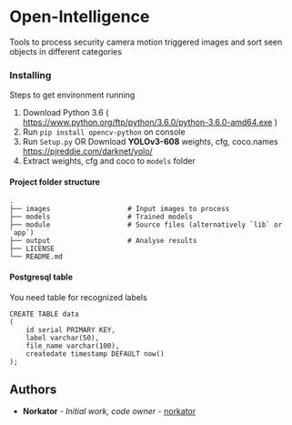# Open-Intelligence

Tools to process security camera motion triggered images and sort seen objects in different categories


### Installing

Steps to get environment running

1. Download Python 3.6 ( https://www.python.org/ftp/python/3.6.0/python-3.6.0-amd64.exe ) 
2. Run `pip install opencv-python` on console
3. Run `Setup.py` OR Download <b>YOLOv3-608</b> weights, cfg, coco.names https://pjreddie.com/darknet/yolo/
4. Extract weights, cfg and coco to `models` folder



#### Project folder structure

    .
    ├── images                   # Input images to process
    ├── models                   # Trained models
    ├── module                   # Source files (alternatively `lib` or `app`)
    ├── output                   # Analyse results
    ├── LICENSE
    └── README.md


#### Postgresql table

You need table for recognized labels

```database
CREATE TABLE data
(
    id serial PRIMARY KEY,
    label varchar(50),
    file_name varchar(100),
    createdate timestamp DEFAULT now()
);
```


## Authors

* **Norkator** - *Initial work, code owner* - [norkator](https://github.com/norkator)
